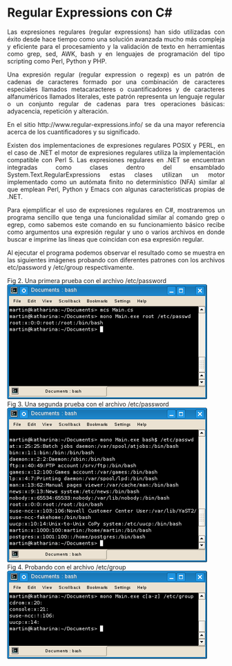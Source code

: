 # Regular Expressions con C#
<p align="justify">
Las expresiones regulares (regular expressions) han sido utilizadas con éxito desde hace tiempo como una solución avanzada mucho más compleja y eficiente para el procesamiento y la validación de texto en herramientas como grep, sed, AWK, bash y en lenguajes de programación del tipo scripting como Perl, Python y PHP.
</p>
<p align="justify">
Una expresión regular (regular expression o regexp) es un patrón de cadenas de caracteres formado por una combinación de caracteres especiales llamados metacaracteres o cuantificadores y de caracteres alfanuméricos llamados literales, este patrón representa un lenguaje regular o un conjunto regular de cadenas para tres operaciones básicas: adyacencia, repetición y alteración.
</p>
<p align="justify">
En el sitio http://www.regular-expressions.info/ se da una mayor referencia acerca de los cuantificadores y su significado.
</p>
<p align="justify">
Existen dos implementaciones de expresiones regulares POSIX y PERL, en el caso de .NET el motor de expresiones regulares utiliza la implementación compatible con Perl 5.
Las expresiones regulares en .NET se encuentran integradas como clases dentro del ensamblado System.Text.RegularExpressions estas clases utilizan un motor implementado como un autómata finito no determinístico (NFA) similar al que emplean Perl, Python y Emacs con algunas características propias de .NET.
</p>
<p align="justify">
Para ejemplificar el uso de expresiones regulares en C#, mostraremos un programa sencillo que tenga una funcionalidad similar al comando grep o egrep, como sabemos este comando en su funcionamiento básico recibe como argumentos una expresión regular y uno o varios archivos en donde buscar e imprime las líneas que coincidan con esa expresión regular.
</p>
<p align="justify">
Al ejecutar el programa podemos observar el resultado como se muestra en las siguientes imágenes probando con diferentes patrones con los archivos etc/password y /etc/group respectivamente.
</p>
<div>Fig 2. Una primera prueba con el archivo /etc/password</div>
<img src="images/fig1.png">
<div>Fig 3. Una segunda prueba con el archivo /etc/password</div>
<img src="images/fig2.png">
<div>Fig 4. Probando con el archivo /etc/group</div>
<img src="images/fig3.png">
